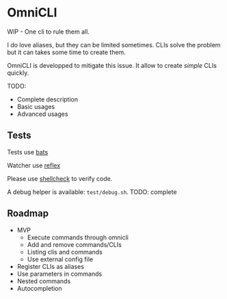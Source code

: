 # OmniCLI

WIP - One cli to rule them all.

I do love aliases, but they can be limited sometimes. CLIs solve the problem but it can takes some time to create them.

OmniCLI is developped to mitigate this issue. It allow to create *simple* CLIs quickly.

TODO:

* Complete description
* Basic usages
* Advanced usages

## Tests

Tests use [bats](https://github.com/sstephenson/bats)

Watcher use [reflex](https://github.com/cespare/reflex)

Please use [shellcheck](https://github.com/koalaman/shellcheck) to verify code.

A debug helper is available: `test/debug.sh`. TODO: complete

## Roadmap

* MVP
	* Execute commands through omnicli
	* Add and remove commands/CLIs
	* Listing clis and commands
	* Use external config file
* Register CLIs as aliases
* Use parameters in commands
* Nested commands
* Autocompletion
